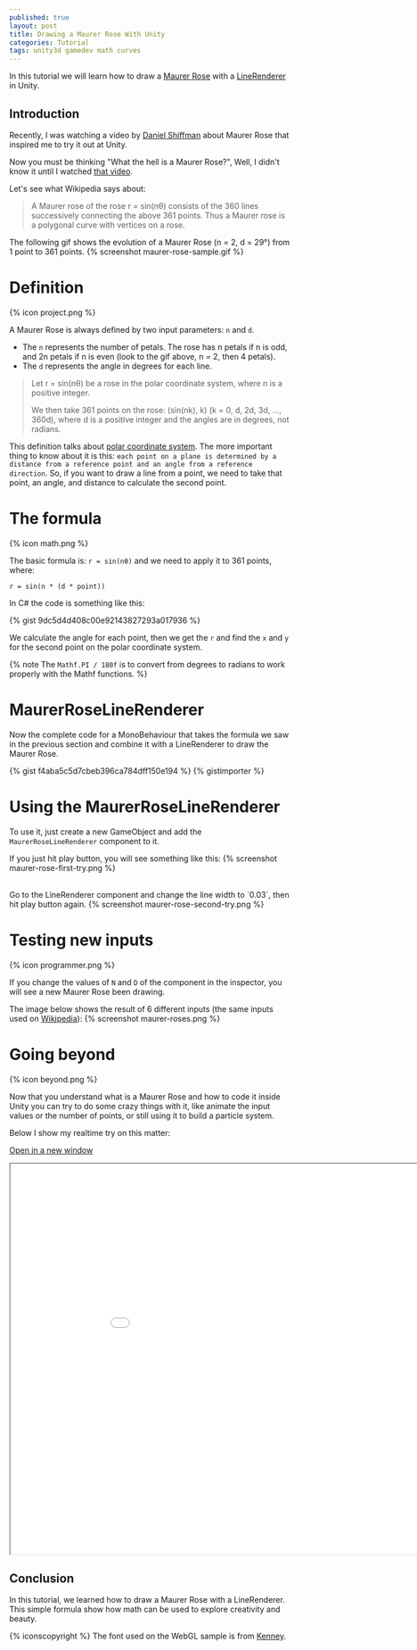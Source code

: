 ```yaml
---
published: true
layout: post
title: Drawing a Maurer Rose With Unity
categories: Tutorial
tags: unity3d gamedev math curves
---
```

In this tutorial we will learn how to draw a [Maurer Rose](https://en.wikipedia.org/wiki/Maurer_rose) with a [LineRenderer](https://docs.unity3d.com/ScriptReference/LineRenderer.html) in Unity.

## Introduction
Recently, I was watching a video by [Daniel Shiffman](https://twitter.com/shiffman) about Maurer Rose that inspired me to try it out at Unity.

Now you must be thinking "What the hell is a Maurer Rose?", Well, I didn't know it until I watched [that video](https://youtu.be/4uU9lZ-HSqA).

Let's see what Wikipedia says about:

> A Maurer rose of the rose r = sin(nθ) consists of the 360 lines successively connecting the above 361 points. Thus a Maurer rose is a polygonal curve with vertices on a rose.

The following gif shows the evolution of a Maurer Rose (n = 2, d = 29°) from 1 point to 361 points.
{% screenshot maurer-rose-sample.gif %}

# Definition
{% icon project.png %}

A Maurer Rose is always defined by two input parameters: `n` and `d`.

* The `n` represents the number of petals. The rose has n petals if n is odd, and 2n petals if n is even (look to the gif above, n = 2, then 4 petals).
* The `d` represents the angle in degrees for each line.

> Let r = sin(nθ) be a rose in the polar coordinate system, where n is a positive integer. 
> 
> We then take 361 points on the rose:
> (sin(nk), k) (k = 0, d, 2d, 3d, ..., 360d),
> where d is a positive integer and the angles are in degrees, not radians.

This definition talks about [polar coordinate system](https://en.wikipedia.org/wiki/Polar_coordinate_system). The more important thing to know about it is this: `each point on a plane is determined by a distance from a reference point and an angle from a reference direction`. So, if you want to draw a line from a point, we need to take that point, an angle, and distance to calculate the second point.

# The formula
{% icon math.png %}

The basic formula is: `r = sin(nθ)` and we need to apply it to 361 points, where:

`r = sin(n * (d * point))`

In C# the code is something like this:

{% gist 9dc5d4d408c00e92143827293a017936 %}

We calculate the angle for each point, then we get the `r` and find the `x` and `y` for the second point on the polar coordinate system.

{% note The `Mathf.PI / 180f` is to convert from degrees to radians to work properly with the Mathf functions. %}


# MaurerRoseLineRenderer
Now the complete code for a MonoBehaviour that takes the formula we saw in the previous section and combine it with a LineRenderer to draw the Maurer Rose.

{% gist f4aba5c5d7cbeb396ca784dff150e194 %}
{% gistimporter %}

# Using the MaurerRoseLineRenderer
To use it, just create a new GameObject and add the `MaurerRoseLineRenderer` component to it.

If you just hit play button, you will see something like this:
{% screenshot maurer-rose-first-try.png %}

<br>
Go to the LineRenderer component and change the line width to `0.03`, then hit play button again.
{% screenshot maurer-rose-second-try.png %}

# Testing new inputs
{% icon programmer.png %}

If you change the values of `N` and `D` of the component in the inspector, you will see a new Maurer Rose been drawing.

The image below shows the result of 6 different inputs (the same inputs used on [Wikipedia](https://en.wikipedia.org/wiki/Maurer_rose)):
{% screenshot maurer-roses.png %}

# Going beyond
{% icon beyond.png %}

Now that you understand what is a Maurer Rose and how to code it inside Unity you can try to do some crazy things with it, like animate the input values or the number of points, or still using it to build a particle system.

Below I show my realtime try on this matter:

<a href="/apps/maurer-rose/index.html" target="_blank">Open in a new window</a>
<iframe src="/apps/maurer-rose/index.html" style="width: 960px;height: 700px;"></iframe>

## Conclusion
In this tutorial, we learned how to draw a Maurer Rose with a LineRenderer.
This simple formula show how math can be used to explore creativity and beauty.

{% iconscopyright %}
The font used on the WebGL sample is from [Kenney](http://kenney.nl).